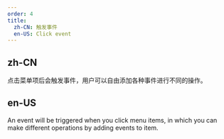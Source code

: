 ```yaml
---
order: 4
title:
  zh-CN: 触发事件
  en-US: Click event
---
```


## zh-CN

点击菜单项后会触发事件，用户可以自由添加各种事件进行不同的操作。

## en-US

An event will be triggered when you click menu items, in which you can make different operations by adding events to item.


